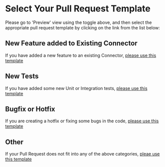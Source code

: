 # Select Your Pull Request Template
Please go to 'Preview' view using the toggle above, and then select the appropriate pull request template by clicking on the link from the list below:

## New Feature added to Existing Connector
If you have added a new feature to an existing Connector, [please use this template](?expand=1&template=new-feature-template.md)

## New Tests
If you have added some new Unit or Integration tests, [please use this template](?expand=1&template=new-tests-template.md)

## Bugfix or Hotfix
If you are creating a hotfix or fixing some bugs in the code, [please use this template](?expand=1&template=bugfix-template.md)

## Other
If your Pull Request does not fit into any of the above categories, [pleae use this template](?expand=1&template=miscellaneous-template.md)

